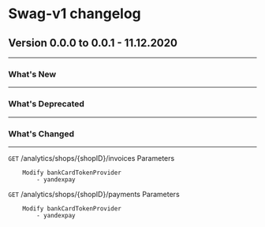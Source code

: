 # Swag-v1 changelog

## Version 0.0.0 to 0.0.1 - 11.12.2020
---
### What's New
---

### What's Deprecated
---

### What's Changed
---
`GET` /analytics/shops/{shopID}/invoices
    Parameters

        Modify bankCardTokenProvider 
            - yandexpay
        
`GET` /analytics/shops/{shopID}/payments
    Parameters

        Modify bankCardTokenProvider
            - yandexpay

